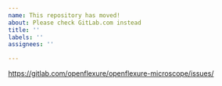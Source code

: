 ```yaml
---
name: This repository has moved!
about: Please check GitLab.com instead
title: ''
labels: ''
assignees: ''

---
```


https://gitlab.com/openflexure/openflexure-microscope/issues/
